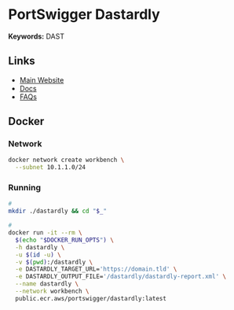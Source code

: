 # PortSwigger Dastardly

<!--
https://github.com/PortSwigger/dastardly-github-action
https://github.com/cds-snc/scan-files/blob/main/.github/workflows/dast_vulnerability_scan.yml
-->

**Keywords:** DAST

## Links

- [Main Website](https://portswigger.net/burp/dastardly)
- [Docs](https://portswigger.net/burp/documentation/dastardly)
- [FAQs](https://portswigger.net/burp/documentation/dastardly/faqs)

## Docker

### Network

```sh
docker network create workbench \
  --subnet 10.1.1.0/24
```

### Running

```sh
#
mkdir ./dastardly && cd "$_"

#
docker run -it --rm \
  $(echo "$DOCKER_RUN_OPTS") \
  -h dastardly \
  -u $(id -u) \
  -v $(pwd):/dastardly \
  -e DASTARDLY_TARGET_URL='https://domain.tld' \
  -e DASTARDLY_OUTPUT_FILE='/dastardly/dastardly-report.xml' \
  --name dastardly \
  --network workbench \
  public.ecr.aws/portswigger/dastardly:latest
```
